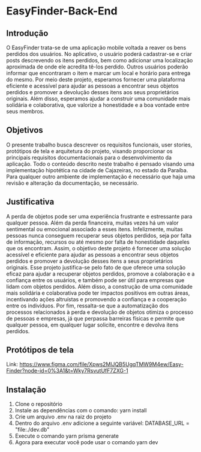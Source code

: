 # EasyFinder-Back-End

## Introdução
O EasyFinder trata-se de uma aplicação mobile voltada a reaver os bens perdidos dos usuários. No aplicativo, o usuário poderá cadastrar-se e criar posts descrevendo os itens perdidos, bem como adicionar uma localização aproximada de onde ele acredita tê-los perdido. Outros usuários poderão informar que encontraram o item e marcar um local e horário para entrega do mesmo. 
Por meio deste projeto, esperamos fornecer uma plataforma eficiente e acessível para ajudar as pessoas a encontrar seus objetos perdidos e promover a devolução desses itens aos seus proprietários originais. Além disso, esperamos ajudar a construir uma comunidade mais solidária e colaborativa, que valorize a honestidade e a boa vontade entre seus membros.

## Objetivos
O presente trabalho busca descrever os requisitos funcionais, user stories, protótipos de tela  e arquitetura do projeto, visando proporcionar os principais requisitos documentacionais para o desenvolvimento da aplicação. Todo o conteúdo descrito neste trabalho é pensado visando uma implementação hipotética na cidade de Cajazeiras, no estado da Paraíba. Para qualquer outro ambiente de implementação é necessário que haja uma revisão e alteração da documentação, se necessário.

## Justificativa
A perda de objetos pode ser uma experiência frustrante e estressante para qualquer pessoa. Além da perda financeira, muitas vezes há um valor sentimental ou emocional associado a esses itens. Infelizmente, muitas pessoas nunca conseguem recuperar seus objetos perdidos, seja por falta de informação, recursos ou até mesmo por falta de honestidade daqueles que os encontram. Assim, o objetivo deste projeto é fornecer uma solução acessível e eficiente para ajudar as pessoas a encontrar seus objetos perdidos e promover a devolução desses itens a seus proprietários originais. 
	Esse projeto justifica-se pelo fato de que oferece uma solução eficaz para ajudar a recuperar objetos perdidos, promove a colaboração e a confiança entre os usuários, e também pode ser útil para empresas que lidam com objetos perdidos. Além disso, a construção de uma comunidade mais solidária e colaborativa pode ter impactos positivos em outras áreas, incentivando ações altruístas e promovendo a confiança e a cooperação entre os indivíduos. Por fim, ressalta-se que a automatização dos processos relacionados à perda e devolução de objetos otimiza o processo de pessoas e empresas, já que perpassa barreiras físicas e permite que qualquer pessoa, em qualquer lugar solicite, encontre e devolva itens perdidos.

## Protótipos de tela

Link: https://www.figma.com/file/Xpws2MlJQB5UgqTMW9M4ew/Easy-Finder?node-id=0%3A1&t=Wky7RsvutUfF7ZXG-1

## Instalação
1. Clone o repositório
2. Instale as dependências com o comando: yarn install
3. Crie um arquivo .env na raiz do projeto
4. Dentro do arquivo .env adicione a seguinte variável: DATABASE_URL = "file:./dev.db"
5. Execute o comando yarn prisma generate
6. Agora para executar você pode usar o comando yarn dev


